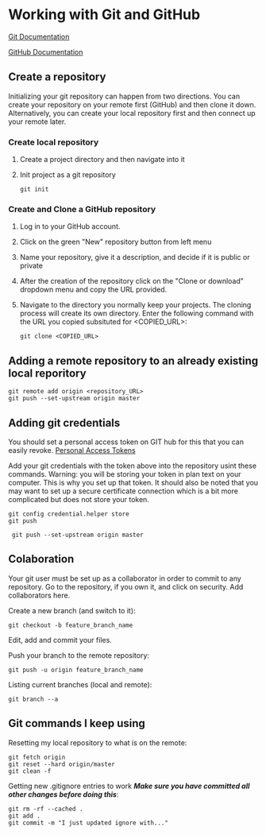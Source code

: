 # Working with Git and GitHub

[Git Documentation](https://www.git-scm.com/docs)

[GitHub Documentation](https://www.git-scm.com/docs)

## Create a repository

Initializing your git repository can happen from two directions. You can create your repository on your remote first (GitHub) and then clone it down. Alternatively, you can create your local repository first and then connect up your remote later.

### Create local repository

1. Create a project directory and then navigate into it

2. Init project as a git repository

   ```git
   git init
   ```

### Create and Clone a GitHub repository

1. Log in to your GitHub account.

2. Click on the green "New" repository button from left menu

3. Name your repository, give it a description, and decide if it is public or private

4. After the creation of the repository click on the "Clone or download" dropdown menu and copy the URL provided.

5. Navigate to the directory you normally keep your projects. The cloning process will create its own directory. Enter the following command with the URL you copied subsituted for <COPIED_URL>:

   ```git
   git clone <COPIED_URL>
   ```

## Adding a remote repository to an already existing local reporitory

```git
git remote add origin <repository_URL>
git push --set-upstream origin master 
```

## Adding git credentials

You should set a personal access token on GIT hub for this that you can easily revoke. [Personal Access Tokens](https://github.com/settings/tokens)

Add your git credentials with the token above into the repository usint these commands. Warning: you will be storing your token in plan text on your computer. This is why you set up that token. It should also be noted that you may want to set up a secure certificate connection which is a bit more complicated but does not store your token.

```git
git config credential.helper store
git push
```

```git
 git push --set-upstream origin master
 ```
 
 ## Colaboration

Your git user must be set up as a collaborator in order to commit to any repository. Go to the repository, if you own it, and click on security. Add collaborators here.

Create a new branch (and switch to it):

```git
git checkout -b feature_branch_name
```

Edit, add and commit your files.

Push your branch to the remote repository:

```git
git push -u origin feature_branch_name
```

Listing current branches (local and remote):

```git
git branch --a
```

## Git commands I keep using

Resetting my local repository to what is on the remote:

```git
git fetch origin
git reset --hard origin/master
git clean -f
```

Getting new .gitignore entries to work ***Make sure you have committed all other changes before doing this***:

```git
git rm -rf --cached .
git add .
git commit -m "I just updated ignore with..."
```
